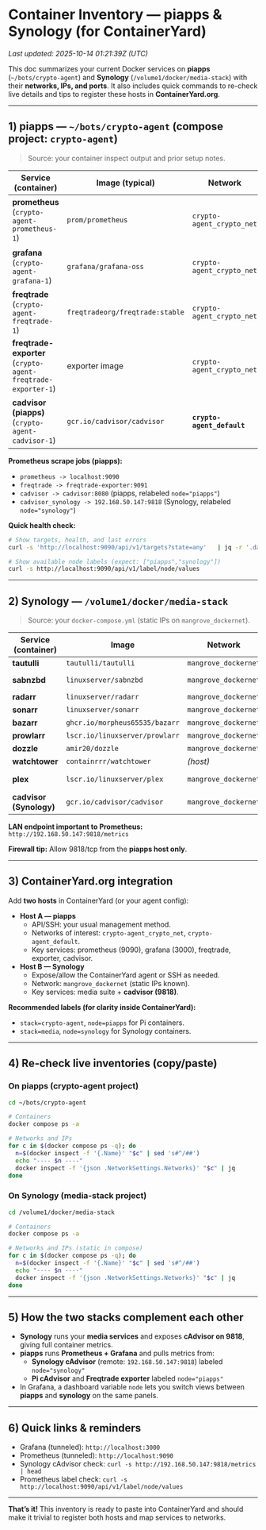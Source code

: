 # Container Inventory — piapps & Synology (for ContainerYard)

_Last updated: 2025-10-14 01:21:39Z (UTC)_

This doc summarizes your current Docker services on **piapps** (`~/bots/crypto-agent`) and **Synology** (`/volume1/docker/media-stack`) with their **networks, IPs, and ports**. It also includes quick commands to re-check live details and tips to register these hosts in **ContainerYard.org**.

---

## 1) piapps — `~/bots/crypto-agent` (compose project: `crypto-agent`)

> Source: your container inspect output and prior setup notes.

| Service (container)                                          | Image (typical)                 | Network                    | IP (reported)                       | Host Port(s)                                      | Notes                                                  |
| ------------------------------------------------------------ | ------------------------------- | -------------------------- | ----------------------------------- | ------------------------------------------------- | ------------------------------------------------------ |
| **prometheus** (`crypto-agent-prometheus-1`)                 | `prom/prometheus`               | `crypto-agent_crypto_net`  | **172.19.0.3**                      | `9090` (localhost)                                | Scrapes `cadvisor`, `freqtrade-exporter`, itself.      |
| **grafana** (`crypto-agent-grafana-1`)                       | `grafana/grafana-oss`           | `crypto-agent_crypto_net`  | *(not captured in inspect snippet)* | `3000` (localhost)                                | Dashboards; Prometheus datasource.                     |
| **freqtrade** (`crypto-agent-freqtrade-1`)                   | `freqtradeorg/freqtrade:stable` | `crypto-agent_crypto_net`  | *(dynamic)*                         | none (API served to exporter at `freqtrade:8080`) | Running dry-run / sandbox.                             |
| **freqtrade-exporter** (`crypto-agent-freqtrade-exporter-1`) | exporter image                  | `crypto-agent_crypto_net`  | **172.19.0.5**                      | `9091` (internal only)                            | Exposes Freqtrade metrics to Prometheus.               |
| **cadvisor (piapps)** (`crypto-agent-cadvisor-1`)            | `gcr.io/cadvisor/cadvisor`      | **`crypto-agent_default`** | **172.18.0.2**                      | none (internal only)                              | Exposes `/metrics` on 8080 to the **compose network**. |

**Prometheus scrape jobs (piapps):**

- `prometheus -> localhost:9090`
- `freqtrade -> freqtrade-exporter:9091`
- `cadvisor -> cadvisor:8080` (piapps, relabeled `node="piapps"`)
- `cadvisor_synology -> 192.168.50.147:9818` (Synology, relabeled `node="synology"`)

**Quick health check:**

```bash
# Show targets, health, and last errors
curl -s 'http://localhost:9090/api/v1/targets?state=any'   | jq -r '.data.activeTargets[] | "\(.labels.job)  \(.labels.instance)  health=\(.health)  lastError=\(.lastError)"'

# Show available node labels (expect: ["piapps","synology"])
curl -s http://localhost:9090/api/v1/label/node/values
```

---

## 2) Synology — `/volume1/docker/media-stack`

> Source: your `docker-compose.yml` (static IPs on `mangrove_dockernet`).

| Service (container)     | Image                          | Network              | Static IP       | Host Port(s)      | Volumes (key)                                                |
| ----------------------- | ------------------------------ | -------------------- | --------------- | ----------------- | ------------------------------------------------------------ |
| **tautulli**            | `tautulli/tautulli`            | `mangrove_dockernet` | **172.18.0.10** | `9814:8181`       | `/volume1/docker/tautulli:/config`                           |
| **sabnzbd**             | `linuxserver/sabnzbd`          | `mangrove_dockernet` | **172.18.0.11** | `9810:8080`       | `/volume1/docker/sabnzbd:/config`, `/volume1/docker/downloads:/downloads` |
| **radarr**              | `linuxserver/radarr`           | `mangrove_dockernet` | **172.18.0.12** | `9811:7878`       | `/volume1/docker/radarr:/config`                             |
| **sonarr**              | `linuxserver/sonarr`           | `mangrove_dockernet` | **172.18.0.13** | `9812:8989`       | `/volume1/docker/sonarr:/config`                             |
| **bazarr**              | `ghcr.io/morpheus65535/bazarr` | `mangrove_dockernet` | **172.18.0.14** | `9813:6767`       | `/volume1/docker/bazarr:/config`                             |
| **prowlarr**            | `lscr.io/linuxserver/prowlarr` | `mangrove_dockernet` | **172.18.0.15** | `9815:9696`       | `/volume1/docker/prowlarr:/config`                           |
| **dozzle**              | `amir20/dozzle`                | `mangrove_dockernet` | **172.18.0.16** | `9816:8080`       | `/var/run/docker.sock:ro`                                    |
| **watchtower**          | `containrrr/watchtower`        | *(host)*             | —               | —                 | `/var/run/docker.sock`                                       |
| **plex**                | `lscr.io/linuxserver/plex`     | `mangrove_dockernet` | **172.18.0.17** | `32400:32400/tcp` | `/volume1/docker/plex:/config`, media mounts                 |
| **cadvisor (Synology)** | `gcr.io/cadvisor/cadvisor`     | `mangrove_dockernet` | **172.18.0.18** | `9818:8080`       | `/volume1/@docker:/var/lib/docker:ro`, etc.                  |

**LAN endpoint important to Prometheus:** `http://192.168.50.147:9818/metrics`

**Firewall tip:** Allow 9818/tcp from the **piapps host only**.

---

## 3) ContainerYard.org integration

Add **two hosts** in ContainerYard (or your agent config):  

- **Host A — piapps**
  - API/SSH: your usual management method.
  - Networks of interest: `crypto-agent_crypto_net`, `crypto-agent_default`.
  - Key services: prometheus (9090), grafana (3000), freqtrade, exporter, cadvisor.
- **Host B — Synology**
  - Expose/allow the ContainerYard agent or SSH as needed.
  - Network: `mangrove_dockernet` (static IPs known).
  - Key services: media suite + **cadvisor (9818)**.

**Recommended labels (for clarity inside ContainerYard):**

- `stack=crypto-agent`, `node=piapps` for Pi containers.
- `stack=media`, `node=synology` for Synology containers.

---

## 4) Re-check live inventories (copy/paste)

### On **piapps** (crypto-agent project)

```bash
cd ~/bots/crypto-agent

# Containers
docker compose ps -a

# Networks and IPs
for c in $(docker compose ps -q); do
  n=$(docker inspect -f '{.Name}' "$c" | sed 's#^/##')
  echo "---- $n ----"
  docker inspect -f '{json .NetworkSettings.Networks}' "$c" | jq
done
```

### On **Synology** (media-stack project)

```bash
cd /volume1/docker/media-stack

# Containers
docker compose ps -a

# Networks and IPs (static in compose)
for c in $(docker compose ps -q); do
  n=$(docker inspect -f '{.Name}' "$c" | sed 's#^/##')
  echo "---- $n ----"
  docker inspect -f '{json .NetworkSettings.Networks}' "$c" | jq
done
```

---

## 5) How the two stacks complement each other

- **Synology** runs your **media services** and exposes **cAdvisor on 9818**, giving full container metrics.
- **piapps** runs **Prometheus + Grafana** and pulls metrics from:
  - **Synology cAdvisor** (remote: `192.168.50.147:9818`) labeled `node="synology"`
  - **Pi cAdvisor** and **Freqtrade exporter** labeled `node="piapps"`
- In Grafana, a dashboard variable `node` lets you switch views between **piapps** and **synology** on the same panels.

---

## 6) Quick links & reminders

- Grafana (tunneled): `http://localhost:3000`
- Prometheus (tunneled): `http://localhost:9090`
- Synology cAdvisor check: `curl -s http://192.168.50.147:9818/metrics | head`
- Prometheus label check: `curl -s http://localhost:9090/api/v1/label/node/values`

---

**That’s it!** This inventory is ready to paste into ContainerYard and should make it trivial to register both hosts and map services to networks.
